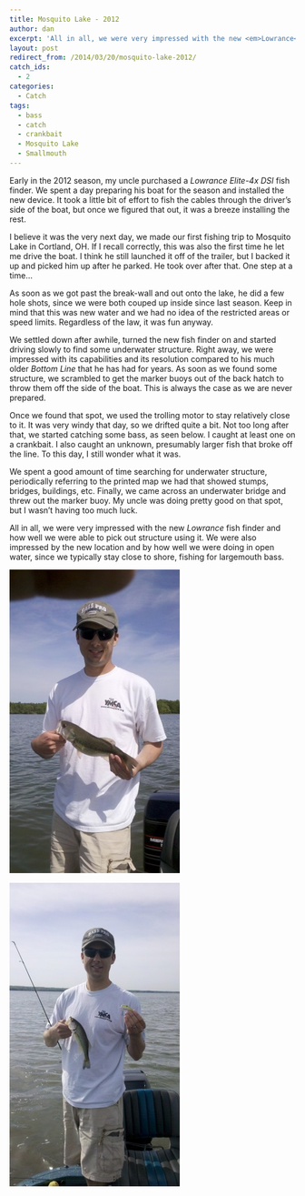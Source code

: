 ```yaml
---
title: Mosquito Lake - 2012
author: dan
excerpt: 'All in all, we were very impressed with the new <em>Lowrance</em> fish finder and how well we were able to pick out structure using it. We were also impressed by the new location and by how well we were doing in open water, since we typically stay close to shore, fishing for largemouth bass.'
layout: post
redirect_from: /2014/03/20/mosquito-lake-2012/
catch_ids:
  - 2
categories:
  - Catch
tags:
  - bass
  - catch
  - crankbait
  - Mosquito Lake
  - Smallmouth
---
```

Early in the 2012 season, my uncle purchased a _Lowrance Elite-4x DSI_ fish finder. We spent a day preparing his boat for the season and installed the new device. It took a little bit of effort to fish the cables through the driver&#8217;s side of the boat, but once we figured that out, it was a breeze installing the rest.

I believe it was the very next day, we made our first fishing trip to Mosquito Lake in Cortland, OH. If I recall correctly, this was also the first time he let me drive the boat. I think he still launched it off of the trailer, but I backed it up and picked him up after he parked. He took over after that. One step at a time&#8230;

As soon as we got past the break-wall and out onto the lake, he did a few hole shots, since we were both couped up inside since last season. Keep in mind that this was new water and we had no idea of the restricted areas or speed limits. Regardless of the law, it was fun anyway.

We settled down after awhile, turned the new fish finder on and started driving slowly to find some underwater structure. Right away, we were impressed with its capabilities and its resolution compared to his much older _Bottom Line_ that he has had for years. As soon as we found some structure, we scrambled to get the marker buoys out of the back hatch to throw them off the side of the boat. This is always the case as we are never prepared. 

Once we found that spot, we used the trolling motor to stay relatively close to it. It was very windy that day, so we drifted quite a bit. Not too long after that, we started catching some bass, as seen below. I caught at least one on a crankbait. I also caught an unknown, presumably larger fish that broke off the line. To this day, I still wonder what it was.

We spent a good amount of time searching for underwater structure, periodically referring to the printed map we had that showed stumps, bridges, buildings, etc. Finally, we came across an underwater bridge and threw out the marker buoy. My uncle was doing pretty good on that spot, but I wasn&#8217;t having too much luck.

All in all, we were very impressed with the new _Lowrance_ fish finder and how well we were able to pick out structure using it. We were also impressed by the new location and by how well we were doing in open water, since we typically stay close to shore, fishing for largemouth bass.

<div id='gallery-9' class='gallery galleryid-245 gallery-columns-2 gallery-size-responsive-300'>
  <dl class='gallery-item'>
    <dt class='gallery-icon portrait'>
      <img width="300" height="534" src="/images/Mosquito-Lake-bass-300x534.jpg" class="attachment-responsive-300" alt="Mosquito Lake bass" />
    </dt>
  </dl>
  
  <dl class='gallery-item'>
    <dt class='gallery-icon portrait'>
      <img width="300" height="534" src="/images/Mosquito-Lake-bass-on-a-crankbait-300x534.jpg" class="attachment-responsive-300" alt="Another Mosquito Lake bass on a crankbait" />
    </dt>
  </dl>
  
  <br style="clear: both" />
</div>
